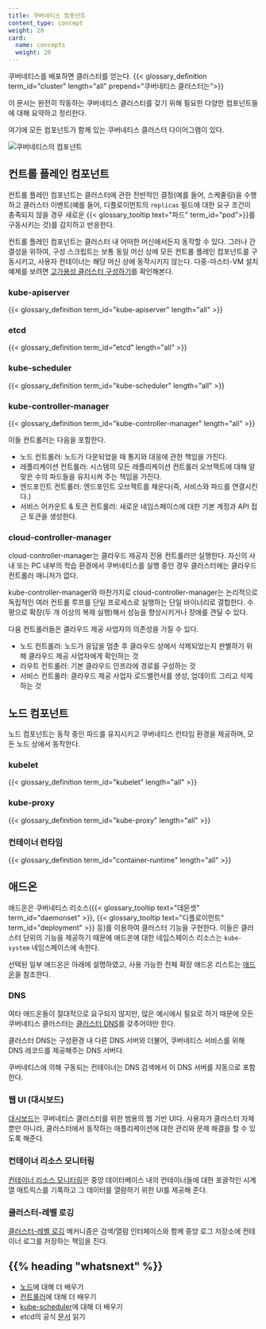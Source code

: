 ```yaml
---
title: 쿠버네티스 컴포넌트
content_type: concept
weight: 20
card:
  name: concepts
  weight: 20
---
```


<!-- overview -->
쿠버네티스를 배포하면 클러스터를 얻는다.
{{< glossary_definition term_id="cluster" length="all" prepend="쿠버네티스 클러스터는">}}

이 문서는 완전히 작동하는 쿠버네티스 클러스터를 갖기 위해 필요한
다양한 컴포넌트들에 대해 요약하고 정리한다.

여기에 모든 컴포넌트가 함께 있는 쿠버네티스 클러스터 다이어그램이 있다.

![쿠버네티스의 컴포넌트](/images/docs/components-of-kubernetes.png)



<!-- body -->
## 컨트롤 플레인 컴포넌트

컨트롤 플레인 컴포넌트는 클러스터에 관한 전반적인 결정(예를 들어, 스케줄링)을 수행하고 클러스터 이벤트(예를 들어, 디플로이먼트의 `replicas` 필드에 대한 요구 조건이 충족되지 않을 경우 새로운 {{< glossary_tooltip text="파드" term_id="pod">}}를 구동시키는 것)를 감지하고 반응한다.

컨트롤 플레인 컴포넌트는 클러스터 내 어떠한 머신에서든지 동작할 수 있다. 그러나
간결성을 위하여, 구성 스크립트는 보통 동일 머신 상에 모든 컨트롤 플레인 컴포넌트를 구동시키고,
사용자 컨테이너는 해당 머신 상에 동작시키지 않는다. 다중-마스터-VM 설치 예제를 보려면
[고가용성 클러스터 구성하기](/docs/admin/high-availability/)를 확인해본다.

### kube-apiserver

{{< glossary_definition term_id="kube-apiserver" length="all" >}}

### etcd

{{< glossary_definition term_id="etcd" length="all" >}}

### kube-scheduler

{{< glossary_definition term_id="kube-scheduler" length="all" >}}

### kube-controller-manager

{{< glossary_definition term_id="kube-controller-manager" length="all" >}}

이들 컨트롤러는 다음을 포함한다.

  * 노드 컨트롤러: 노드가 다운되었을 때 통지와 대응에 관한 책임을 가진다.
  * 레플리케이션 컨트롤러: 시스템의 모든 레플리케이션 컨트롤러 오브젝트에 대해 알맞은 수의 파드들을
  유지시켜 주는 책임을 가진다.
  * 엔드포인트 컨트롤러: 엔드포인트 오브젝트를 채운다(즉, 서비스와 파드를 연결시킨다.)
  * 서비스 어카운트 & 토큰 컨트롤러: 새로운 네임스페이스에 대한 기본 계정과 API 접근 토큰을 생성한다.

### cloud-controller-manager

cloud-controller-manager는 클라우드 제공자 전용 컨트롤러만 실행한다.
자신의 사내 또는 PC 내부의 학습 환경에서 쿠버네티스를 실행 중인 경우
클러스터에는 클라우드 컨트롤러 매니저가 없다.

kube-controller-manager와 마찬가지로 cloud-controller-manager는 논리적으로
독립적인 여러 컨트롤 루프를 단일 프로세스로 실행하는 단일 바이너리로 결합한다.
수평으로 확장(두 개 이상의 복제 실행)해서 성능을 향상시키거나 장애를 견딜 수 있다.

다음 컨트롤러들은 클라우드 제공 사업자의 의존성을 가질 수 있다.

  * 노드 컨트롤러: 노드가 응답을 멈춘 후 클라우드 상에서 삭제되었는지 판별하기 위해 클라우드 제공 사업자에게 확인하는 것
  * 라우트 컨트롤러: 기본 클라우드 인프라에 경로를 구성하는 것
  * 서비스 컨트롤러: 클라우드 제공 사업자 로드밸런서를 생성, 업데이트 그리고 삭제하는 것

## 노드 컴포넌트

노드 컴포넌트는 동작 중인 파드를 유지시키고 쿠버네티스 런타임 환경을 제공하며, 모든 노드 상에서 동작한다.

### kubelet

{{< glossary_definition term_id="kubelet" length="all" >}}

### kube-proxy

{{< glossary_definition term_id="kube-proxy" length="all" >}}

### 컨테이너 런타임

{{< glossary_definition term_id="container-runtime" length="all" >}}

## 애드온

애드온은 쿠버네티스 리소스({{< glossary_tooltip text="데몬셋" term_id="daemonset" >}},
{{< glossary_tooltip text="디플로이먼트" term_id="deployment" >}} 등)를
이용하여 클러스터 기능을 구현한다. 이들은 클러스터 단위의 기능을 제공하기 때문에
애드온에 대한 네임스페이스 리소스는 `kube-system` 네임스페이스에 속한다.

선택된 일부 애드온은 아래에 설명하였고, 사용 가능한 전체 확장 애드온 리스트는
[애드온](/docs/concepts/cluster-administration/addons/)을 참조한다.

### DNS

여타 애드온들이 절대적으로 요구되지 않지만, 많은 예시에서 필요로 하기 때문에 모든 쿠버네티스 클러스터는 [클러스터 DNS](/ko/docs/concepts/services-networking/dns-pod-service/)를 갖추어야만 한다.

클러스터 DNS는 구성환경 내 다른 DNS 서버와 더불어, 쿠버네티스 서비스를 위해 DNS 레코드를 제공해주는 DNS 서버다.

쿠버네티스에 의해 구동되는 컨테이너는 DNS 검색에서 이 DNS 서버를 자동으로 포함한다.

### 웹 UI (대시보드)

[대시보드](/ko/docs/tasks/access-application-cluster/web-ui-dashboard/)는 쿠버네티스 클러스터를 위한 범용의 웹 기반 UI다. 사용자가 클러스터 자체뿐만 아니라, 클러스터에서 동작하는 애플리케이션에 대한 관리와 문제 해결을 할 수 있도록 해준다.

### 컨테이너 리소스 모니터링

[컨테이너 리소스 모니터링](/ko/docs/tasks/debug-application-cluster/resource-usage-monitoring/)은
중앙 데이터베이스 내의 컨테이너들에 대한 포괄적인 시계열 매트릭스를 기록하고 그 데이터를 열람하기 위한 UI를 제공해 준다.

### 클러스터-레벨 로깅

[클러스터-레벨 로깅](/docs/concepts/cluster-administration/logging/) 메커니즘은
검색/열람 인터페이스와 함께 중앙 로그 저장소에 컨테이너 로그를 저장하는 책임을 진다.


## {{% heading "whatsnext" %}}

* [노드](/ko/docs/concepts/architecture/nodes/)에 대해 더 배우기
* [컨트롤러](/ko/docs/concepts/architecture/controller/)에 대해 더 배우기
* [kube-scheduler](/ko/docs/concepts/scheduling-and-eviction/kube-scheduler/)에 대해 더 배우기
* etcd의 공식 [문서](https://etcd.io/docs/) 읽기

